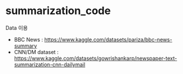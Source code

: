 # summarization_code

Data 이용
- BBC News : https://www.kaggle.com/datasets/pariza/bbc-news-summary
- CNN/DM dataset : https://www.kaggle.com/datasets/gowrishankarp/newspaper-text-summarization-cnn-dailymail
